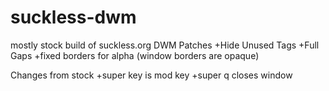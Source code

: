 # suckless-dwm
mostly stock build of suckless.org DWM
Patches
+Hide Unused Tags
+Full Gaps
+fixed borders for alpha (window borders are opaque)

Changes from stock
+super key is mod key
+super q closes window

